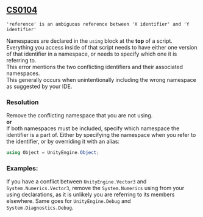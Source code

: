 ## [CS0104](https://docs.microsoft.com/en-us/dotnet/csharp/misc/cs0104)

```
'reference' is an ambiguous reference between 'X identifier' and 'Y identifier'
```


Namespaces are declared in the `using` block at the **top** of a script.  
Everything you access inside of that script needs to have either one version of that identifier in a namespace, or needs to specify which one it is referring to.  
This error mentions the two conflicting identifiers and their associated namespaces.  
This generally occurs when unintentionally including the wrong namespace as suggested by your IDE.

### Resolution
Remove the conflicting namespace that you are not using.  
**or**  
If both namespaces must be included, specify which namespace the identifier is a part of. Either by specifying the namespace when you refer to the identifier, or by overriding it with an alias:  
```csharp
using Object = UnityEngine.Object;
```

### Examples:
If you have a conflict between `UnityEngine.Vector3` and `System.Numerics.Vector3`, remove the `System.Numerics` using from your using declarations, as it is unlikely you are referring to its members elsewhere. Same goes for `UnityEngine.Debug` and `System.Diagnostics.Debug`.  
